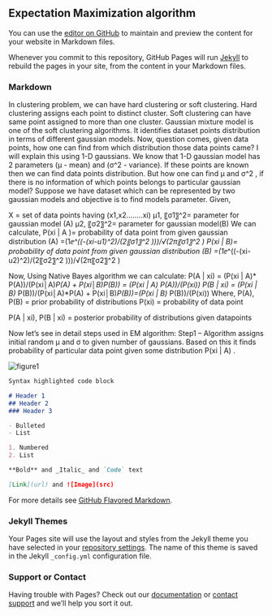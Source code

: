 ## Expectation Maximization algorithm

You can use the [editor on GitHub](https://github.com/a25/ml-explained.github.io/edit/gh-pages/index.md) to maintain and preview the content for your website in Markdown files.

Whenever you commit to this repository, GitHub Pages will run [Jekyll](https://jekyllrb.com/) to rebuild the pages in your site, from the content in your Markdown files.

### Markdown

In clustering problem, we can have hard clustering or soft clustering. Hard clustering assigns each point to distinct cluster. Soft clustering can have same point assigned to more than one cluster.
Gaussian mixture model is one of the soft clustering algorithms. It identifies dataset points distribution in terms of different gaussian models.
Now, question comes, given data points, how one can find from which distribution those data points came?
I will explain this using 1-D gaussians.
We know that 1-D gaussian model has 2 parameters (µ - mean) and (σ^2 - variance). If these points are known then we can find data points distribution.
But how one can find µ and σ^2   , if there is no information of which points belongs to particular gaussian model?
Suppose we have dataset which can be represented by two gaussian models and objective is to find models parameter.
Given,

X = set of data points having (x1,x2……..xi)
µ1, 〖σ1〗^2= parameter for gaussian model (A)
µ2, 〖σ2〗^2= parameter for gaussian model(B)
We can calculate,
P(xi | A )= probability of data point from given gaussian distribution (A) =(1*ⅇ^((-(xi-u1)^2)/(2〖σ1〗^2 )))/√(2π〖σ1〗^2 )
P(xi | B)= probability of data point from given gaussian distribution (B) =(1*ⅇ^((-(xi-u2)^2)/(2〖σ2〗^2 )))/√(2π〖σ2〗^2 )

Now, Using Native Bayes algorithm we can calculate:
P(A | xi) = (P(xi | A)* P(A))/(P(xi│A)*P(A)  + P(xi│B)*P(B)) = (P(xi | A)* P(A))/(P(xi))
P(B | xi) = (P(xi | B)* P(B))/(P(xi│A)*P(A)  + P(xi│B)*P(B))=(P(xi | B)* P(B))/(P(xi))
Where,
P(A), P(B) = prior probability of distributions
P(xi) = probability of data point

P(A | xi), P(B | xi) = posterior probability of distributions given datapoints

Now let’s see in detail steps used in EM algorithm:
Step1 – Algorithm assigns initial random µ and σ to given number of gaussians. Based on this it finds probability of particular data point given some distribution P(xi | A) .

![figure1](https://github.com/a25/ml-explained.github.io/blob/gh-pages/images/figure_1.JPG?raw=true)


```markdown
Syntax highlighted code block

# Header 1
## Header 2
### Header 3

- Bulleted
- List

1. Numbered
2. List

**Bold** and _Italic_ and `Code` text

[Link](url) and ![Image](src)
```

For more details see [GitHub Flavored Markdown](https://guides.github.com/features/mastering-markdown/).

### Jekyll Themes

Your Pages site will use the layout and styles from the Jekyll theme you have selected in your [repository settings](https://github.com/a25/ml-explained.github.io/settings/pages). The name of this theme is saved in the Jekyll `_config.yml` configuration file.

### Support or Contact

Having trouble with Pages? Check out our [documentation](https://docs.github.com/categories/github-pages-basics/) or [contact support](https://support.github.com/contact) and we’ll help you sort it out.
